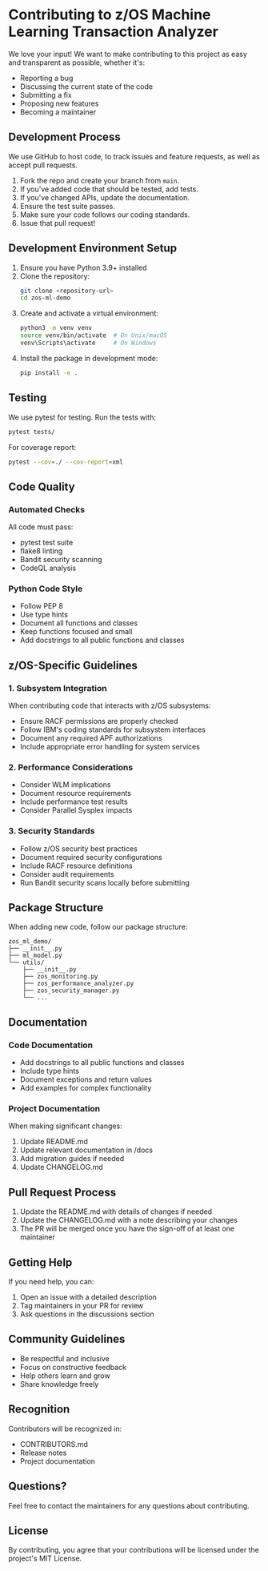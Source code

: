 # Contributing to z/OS Machine Learning Transaction Analyzer

We love your input! We want to make contributing to this project as easy and transparent as possible, whether it's:

- Reporting a bug
- Discussing the current state of the code
- Submitting a fix
- Proposing new features
- Becoming a maintainer

## Development Process

We use GitHub to host code, to track issues and feature requests, as well as accept pull requests.

1. Fork the repo and create your branch from `main`.
2. If you've added code that should be tested, add tests.
3. If you've changed APIs, update the documentation.
4. Ensure the test suite passes.
5. Make sure your code follows our coding standards.
6. Issue that pull request!

## Development Environment Setup

1. Ensure you have Python 3.9+ installed
2. Clone the repository:
   ```bash
   git clone <repository-url>
   cd zos-ml-demo
   ```
3. Create and activate a virtual environment:
   ```bash
   python3 -m venv venv
   source venv/bin/activate  # On Unix/macOS
   venv\Scripts\activate     # On Windows
   ```
4. Install the package in development mode:
   ```bash
   pip install -e .
   ```

## Testing

We use pytest for testing. Run the tests with:
```bash
pytest tests/
```

For coverage report:
```bash
pytest --cov=./ --cov-report=xml
```

## Code Quality

### Automated Checks
All code must pass:
- pytest test suite
- flake8 linting
- Bandit security scanning
- CodeQL analysis

### Python Code Style
- Follow PEP 8
- Use type hints
- Document all functions and classes
- Keep functions focused and small
- Add docstrings to all public functions and classes

## z/OS-Specific Guidelines

### 1. Subsystem Integration
When contributing code that interacts with z/OS subsystems:
- Ensure RACF permissions are properly checked
- Follow IBM's coding standards for subsystem interfaces
- Document any required APF authorizations
- Include appropriate error handling for system services

### 2. Performance Considerations
- Consider WLM implications
- Document resource requirements
- Include performance test results
- Consider Parallel Sysplex impacts

### 3. Security Standards
- Follow z/OS security best practices
- Document required security configurations
- Include RACF resource definitions
- Consider audit requirements
- Run Bandit security scans locally before submitting

## Package Structure

When adding new code, follow our package structure:
```
zos_ml_demo/
├── __init__.py
├── ml_model.py
└── utils/
    ├── __init__.py
    ├── zos_monitoring.py
    ├── zos_performance_analyzer.py
    ├── zos_security_manager.py
    └── ...
```

## Documentation

### Code Documentation
- Add docstrings to all public functions and classes
- Include type hints
- Document exceptions and return values
- Add examples for complex functionality

### Project Documentation
When making significant changes:
1. Update README.md
2. Update relevant documentation in /docs
3. Add migration guides if needed
4. Update CHANGELOG.md

## Pull Request Process

1. Update the README.md with details of changes if needed
2. Update the CHANGELOG.md with a note describing your changes
3. The PR will be merged once you have the sign-off of at least one maintainer

## Getting Help

If you need help, you can:
1. Open an issue with a detailed description
2. Tag maintainers in your PR for review
3. Ask questions in the discussions section

## Community Guidelines

- Be respectful and inclusive
- Focus on constructive feedback
- Help others learn and grow
- Share knowledge freely

## Recognition

Contributors will be recognized in:
- CONTRIBUTORS.md
- Release notes
- Project documentation

## Questions?

Feel free to contact the maintainers for any questions about contributing.

## License

By contributing, you agree that your contributions will be licensed under the project's MIT License.
